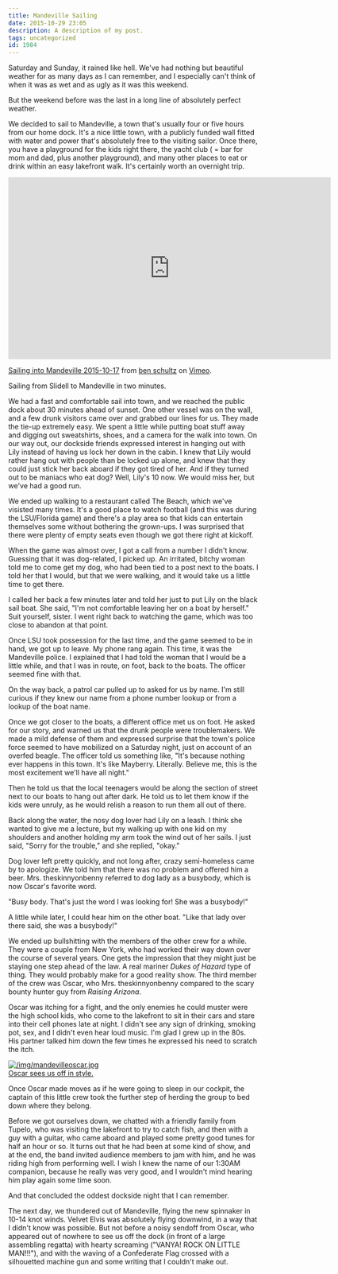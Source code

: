 ```yaml
---
title: Mandeville Sailing
date: 2015-10-29 23:05
description: A description of my post.
tags: uncategorized
id: 1984
---
```

Saturday and Sunday, it rained like hell.  We've had nothing but beautiful weather for as many days as I can remember, and I especially can't think of when it was as wet and as ugly as it was this weekend.

But the weekend before was the last in a long line of absolutely perfect weather.
 
We decided to sail to Mandeville, a town that's usually four or five hours from our home dock.  It's a nice little town, with a publicly funded wall fitted with water and power that's absolutely free to the visiting sailor.  Once there, you have a playground for the kids right there, the yacht club ( = bar for mom and dad, plus another playground), and many other places to eat or drink within an easy lakefront walk.  It's certainly worth an overnight trip.
<span class="spanEndPreview">&nbsp;</span>
<iframe src="https://player.vimeo.com/video/142957004?color=b5b5ce&byline=0&portrait=0" width="650" height="366" frameborder="0" webkitallowfullscreen mozallowfullscreen allowfullscreen></iframe> <p><a href="https://vimeo.com/142957004">Sailing into Mandeville 2015-10-17</a> from <a href="https://vimeo.com/user244752">ben schultz</a> on <a href="https://vimeo.com">Vimeo</a>.</p>
<span class="caption alignleft">Sailing from Slidell to Mandeville in two minutes.</span>

We had a fast and comfortable sail into town, and we reached the public dock about 30 minutes ahead of sunset.  One other vessel was on the wall, and a few drunk visitors came over and grabbed our lines for us.  They made the tie-up extremely easy.  We spent a little while putting boat stuff away and digging out sweatshirts, shoes, and a camera for the walk into town.  On our way out, our dockside friends expressed interest in hanging out with Lily instead of having us lock her down in the cabin.  I knew that Lily would rather hang out with people than be locked up alone, and knew that they could just stick her back aboard if they got tired of her.  And if they turned out to be maniacs who eat dog?  Well, Lily's 10 now.  We would miss her, but we've had a good run.

We ended up walking to a restaurant called The Beach, which we've visisted many times.  It's a good place to watch football (and this was during the LSU/Florida game) and there's a play area so that kids can entertain themselves some without bothering the grown-ups.  I was surprised that there were plenty of empty seats even though we got there right at kickoff.

When the game was almost over, I got a call from a number I didn't know.  Guessing that it was dog-related, I picked up.  An irritated, bitchy woman told me to come get my dog, who had been tied to a post next to the boats.  I told her that I would, but that we were walking, and it would take us a little time to get there.  

I called her back a few minutes later and told her just to put Lily on the black sail boat.  She said, "I'm not comfortable leaving her on a boat by herself."  Suit yourself, sister.  I went right back to watching the game, which was too close to abandon at that point. 

Once LSU took possession for the last time, and the game seemed to be in hand, we got up to leave.  My phone rang again.  This time, it was the Mandeville police.  I explained that I had told the woman that I would be a little while, and that I was in route, on foot, back to the boats.  The officer seemed fine with that.

On the way back, a patrol car pulled up to asked for us by name.  I'm still curious if they knew our name from a phone number lookup or from a lookup of the boat name.

Once we got closer to the boats, a different office met us on foot.  He asked for our story, and warned us that the drunk people were troublemakers.  We made a mild defense of them and expressed surprise that the town's police force seemed to have mobilized on a Saturday night, just on account of an overfed beagle.  The officer told us something like, "It's because nothing ever happens in this town.  It's like Mayberry.  Literally.  Believe me, this is the most excitement we'll have all night."

Then he told us that the local teenagers would be along the section of street next to our boats to hang out after dark.  He told us to let them know if the kids were unruly, as he would relish a reason to run them all out of there.

Back along the water, the nosy dog lover had Lily on a leash.  I think she wanted to give me a lecture, but my walking up with one kid on my shoulders and another holding my arm took the wind out of her sails.  I just said, "Sorry for the trouble," and she replied, "okay."

Dog lover left pretty quickly, and not long after, crazy semi-homeless came by to apologize.  We told him that there was no problem and offered him a beer.  Mrs. theskinnyonbenny referred to dog lady as a busybody, which is now Oscar's favorite word.  

"Busy body.  That's just the word I was looking for!  She was a busybody!"

A little while later, I could hear him on the other boat.  "Like that lady over there said, she was a busybody!"

We ended up bullshitting with the members of the other crew for a while.  They were a couple from New York, who had worked their way down over the course of several years.  One gets the impression that they might just be staying one step ahead of the law.  A real mariner <i>Dukes of Hazard</i> type of thing.  They would probably make for a good reality show.  The third member of the crew was Oscar, who Mrs. theskinnyonbenny compared to the scary bounty hunter guy from <i>Raising Arizona</i>.

Oscar was itching for a fight, and the only enemies he could muster were the high school kids, who come to the lakefront to sit in their cars and stare into their cell phones late at night.  I didn't see any sign of drinking, smoking pot, sex, and I didn't even hear loud music.  I'm glad I grew up in the 80s.  His partner talked him down the few times he expressed his need to scratch the itch.

<a class="lightview alignright" href="/img/mandevilleoscar.jpg" data-lightview-caption="Oscar sees us off in style." data-lightview-group="group1"><img src="/img/mandevilleoscar.jpg" alt="/img/mandevilleoscar.jpg"><br><span class="caption alignleft">Oscar sees us off in style.</span></a>

Once Oscar made moves as if he were going to sleep in our cockpit, the captain of this little crew took the further step of herding the group to bed down where they belong.

Before we got ourselves down, we chatted with a friendly family from Tupelo, who was visiting the lakefront to try to catch fish, and then with a guy with a guitar, who came aboard and played some pretty good tunes for half an hour or so.  It turns out that he had been at some kind of show, and at the end, the band invited audience members to jam with him, and he was riding high from performing well.  I wish I knew the name of our 1:30AM companion, because he really was very good, and I wouldn't mind hearing him play again some time soon.

And that concluded the oddest dockside night that I can remember.

The next day, we thundered out of Mandeville, flying the new spinnaker in 10-14 knot winds.  Velvet Elvis was absolutely flying downwind, in a way that I didn't know was possible.  But not before a noisy sendoff from Oscar, who appeared out of nowhere to see us off the dock (in front of a large assembling regatta) with hearty screaming ("VANYA!  ROCK ON LITTLE MAN!!!"), and with the waving of a Confederate Flag crossed with a silhouetted machine gun and some writing that I couldn't make out.